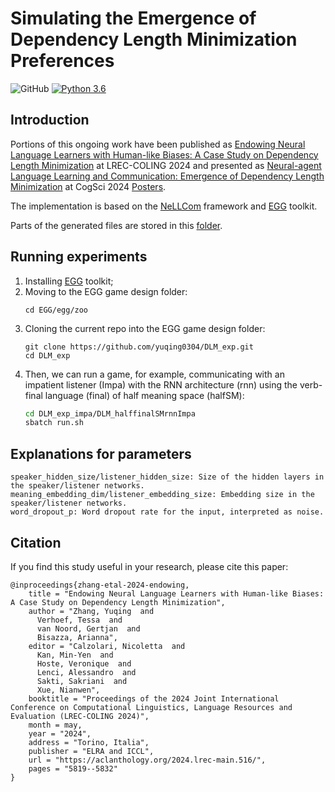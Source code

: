 # Simulating the Emergence of Dependency Length Minimization Preferences

![GitHub](https://img.shields.io/github/license/facebookresearch/EGG)
[![Python 3.6](https://img.shields.io/badge/python-3.6-blue.svg)](https://www.python.org/downloads/release/python-360/)

## Introduction

Portions of this ongoing work have been published as [Endowing Neural Language Learners with Human-like Biases: A Case Study on Dependency Length Minimization](https://aclanthology.org/2024.lrec-main.516/) at LREC-COLING 2024 and presented as [Neural-agent Language Learning and Communication: Emergence of Dependency Length Minimization](https://escholarship.org/uc/item/7fr1b90k) at CogSci 2024 [Posters](https://drive.google.com/file/d/1cWCUHkD3YlM8DXnTNPUri2Se7LZkr0_I/view?usp=sharing).

The implementation is based on the [NeLLCom](https://github.com/Yuchen-Lian/NeLLCom) framework and [EGG](https://github.com/facebookresearch/EGG) toolkit.

Parts of the generated files are stored in this [folder](https://drive.google.com/drive/folders/1_eUHRisx2DP6s7hf6DXCUzxLnDvweNyB?usp=drive_link).

## Running experiments

1. Installing [EGG](https://github.com/facebookresearch/EGG.git.) toolkit;
2. Moving to the EGG game design folder:
   ```
   cd EGG/egg/zoo
   ```
3. Cloning the current repo into the EGG game design folder:
   ```
   git clone https://github.com/yuqing0304/DLM_exp.git
   cd DLM_exp
   ```
4. Then, we can run a game, for example, communicating with an impatient listener (Impa) with the RNN architecture (rnn) using the verb-final language (final) of half meaning space (halfSM):
    ```bash
   cd DLM_exp_impa/DLM_halffinalSMrnnImpa
   sbatch run.sh
    ```

## Explanations for parameters
   ```
speaker_hidden_size/listener_hidden_size: Size of the hidden layers in the speaker/listener networks.
meaning_embedding_dim/listener_embedding_size: Embedding size in the speaker/listener networks. 
word_dropout_p: Word dropout rate for the input, interpreted as noise. 
   ```
   
## Citation
If you find this study useful in your research, please cite this paper:
```
@inproceedings{zhang-etal-2024-endowing,
    title = "Endowing Neural Language Learners with Human-like Biases: A Case Study on Dependency Length Minimization",
    author = "Zhang, Yuqing  and
      Verhoef, Tessa  and
      van Noord, Gertjan  and
      Bisazza, Arianna",
    editor = "Calzolari, Nicoletta  and
      Kan, Min-Yen  and
      Hoste, Veronique  and
      Lenci, Alessandro  and
      Sakti, Sakriani  and
      Xue, Nianwen",
    booktitle = "Proceedings of the 2024 Joint International Conference on Computational Linguistics, Language Resources and Evaluation (LREC-COLING 2024)",
    month = may,
    year = "2024",
    address = "Torino, Italia",
    publisher = "ELRA and ICCL",
    url = "https://aclanthology.org/2024.lrec-main.516/",
    pages = "5819--5832"
}
```
